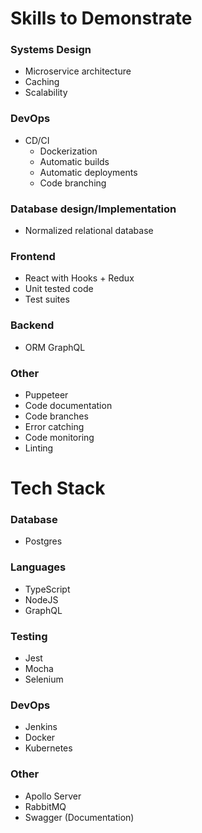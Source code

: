 # Skills to Demonstrate

### Systems Design
* Microservice architecture
* Caching
* Scalability

### DevOps
* CD/CI
  * Dockerization
  * Automatic builds
  * Automatic deployments
  * Code branching

### Database design/Implementation
* Normalized relational database

### Frontend
* React with Hooks + Redux
* Unit tested code
* Test suites

### Backend
* ORM GraphQL

### Other
* Puppeteer
* Code documentation
* Code branches
* Error catching
* Code monitoring
* Linting

  
# Tech Stack

### Database
* Postgres

### Languages
* TypeScript
* NodeJS
* GraphQL

### Testing
* Jest
* Mocha
* Selenium

### DevOps
* Jenkins
* Docker
* Kubernetes

### Other
* Apollo Server
* RabbitMQ
* Swagger (Documentation)